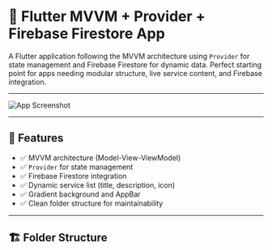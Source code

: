 # 🚀 Flutter MVVM + Provider + Firebase Firestore App

A Flutter application following the MVVM architecture using `Provider` for state management and Firebase Firestore for dynamic data. Perfect starting point for apps needing modular structure, live service content, and Firebase integration.

---

![App Screenshot](assets/images/screenshot.png) 

---

## 🧩 Features

- ✅ MVVM architecture (Model-View-ViewModel)
- ✅ `Provider` for state management
- ✅ Firebase Firestore integration
- ✅ Dynamic service list (title, description, icon)
- ✅ Gradient background and AppBar
- ✅ Clean folder structure for maintainability

---

## 🏗️ Folder Structure

